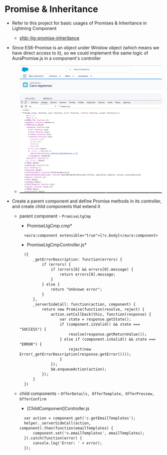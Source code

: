 # Promise & Inheritance

* Refer to this project for basic usages of Promises & Inheritance in Lightning Component
  * [sfdc-ltg-promise-inheritance](https://github.com/jacky1999cn2000/sfdc-ltg-promise-inheritance)


* Since ES6-Promise is an object under Window object (which means we have direct access to it), so we could implement the same logic of AuraPromise.js in a component's controller
  * ![window object](/screenshots/windowobject.png)

* Create a parent component and define Promise methods in its controller, and create child components that extend it
  * parent component - `PromiseLtgCmp`
    * PromiseLtgCmp.cmp*
    ```
      <aura:component extensible="true">{!v.body}</aura:component>
    ```

    * PromiseLtgCmpController.js*
    ```
      ({
          _getErrorDescription: function(errors) {
              if (errors) {
                  if (errors[0] && errors[0].message) {
                      return errors[0].message;
                  }
              } else {
                  return "Unknown error";
              }
          },
          _serverSideCall: function(action, component) {
              return new Promise(function(resolve, reject) {
                  action.setCallback(this, function(response) {
                      var state = response.getState();
                      if (component.isValid() && state === "SUCCESS") {
                          resolve(response.getReturnValue());
                      } else if (component.isValid() && state === "ERROR") {
                          reject(new Error(_getErrorDescription(response.getError())));
                      }
                  });
                  $A.enqueueAction(action);
              });
          }
      })
    ```
  * child components - `OfferDetails, OfferTemplate, OfferPreview, OfferConfirm`
    * [ChildComponent]Controller.js
    ```
      var action = component.get('c.getEmailTemplates');
      helper._serverSideCall(action, component).then(function(emailTemplates) {
          component.set('v.emailTemplates', emailTemplates);
      }).catch(function(error) {
          console.log('Error: ' + error);
      });
    ```
